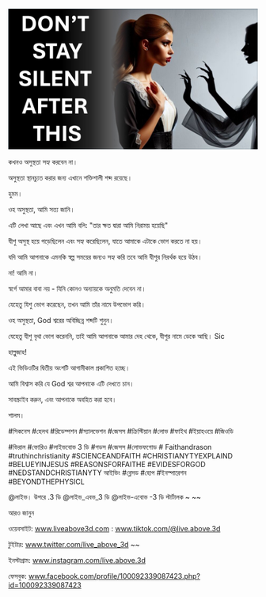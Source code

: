 ![Video cover image](../cover.jpeg "cover-photo")

কখনও অসুস্থতা সহ্য করবেন না।

অসুস্থতা স্থানচ্যুত করার জন্য এখানে শক্তিশালী শব্দ রয়েছে।

হুমম।

ওহ অসুস্থতা, আমি সত্য জানি।

এটি লেখা আছে এবং এখন আমি বলি: "তার ক্ষত দ্বারা আমি নিরাময় হয়েছি"

যীশু অসুস্থ হয়ে পড়েছিলেন এবং সহ্য করেছিলেন, যাতে আমাকে এটাকে ভোগ করতে না হয়।

যদি আমি আপনাকে এমনকি স্বল্প সময়ের জন্যও সহ্য করি তবে আমি যীশুর নিরর্থক হয়ে উঠব।

না! আমি না।

স্বর্গে আমার বাবা নয় - যিনি কোনও অন্যায়কে অনুমতি দেবেন না।

যেহেতু যিশু ভোগ করেছেন, তখন আমি তাঁর নামে উপভোগ করি।

ওহ অসুস্থতা, God শ্বরের অবিচ্ছিন্ন শব্দটি শুনুন।

যেহেতু যীশু বৃথা ভোগ করেননি, তাই আমি আপনাকে আমার দেহ থেকে, যীশুর নামে ডেকে আছি। Sic

হাল্লুজাহ!

এই ভিডিওটির দ্বিতীয় অংশটি আগামীকাল প্রকাশিত হচ্ছে।

আমি বিশ্বাস করি যে God শ্বর আপনাকে এটি দেখতে চান।

সাবস্ক্রাইব করুন, এবং আপনাকে অবহিত করা হবে।

শালম।

#সিকনেস #হেলথ #রিডেম্পশন #স্যালভেশন #জেসস #ক্রিস্টিয়ান #লোভ #ফাইথ #ইয়াহওয়ে #জিওডি

#ভিরাল #ফোরিও #লাইভবোভ 3 ডি #গডস #জেসস #লোভফগোড # Faithandrason #truthinchristianity #SCIENCEANDFAITH #CHRISTIANYTYEXPLAIND #BELUEYINJESUS ​​#REASONSFORFAITHE #EVIDESFORGOD #NEDSTANDCHRISTIANYTY আইভিং #ব্লেসড #হোপ #ইনস্পারেশন #BEYONDTHEPHYSICL

@লাইভ। উপরে .3 ডি @লাইভ_এবভ_3 ডি @লাইভ-এবোভ -3 ডি স্টার্টালক ~ ~~

আরও জানুন

ওয়েবসাইট: www.liveabove3d.com : www.tiktok.com/@live.above.3d

টুইটার: www.twitter.com/live_above_3d ~~

ইনস্টাগ্রাম: www.instagram.com/live.above.3d

ফেসবুক: www.facebook.com/profile/100092339087423.php?id=100092339087423
